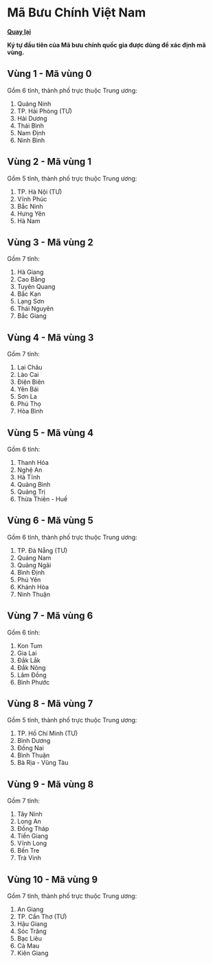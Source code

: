 # Mã Bưu Chính Việt Nam

**[Quay lại](https://khangshirokuma.github.io/MaBuuChinhVietNam/#bản-đồ-mã-bưu-chính)**

**Ký tự đầu tiên của Mã bưu chính quốc gia được dùng để xác định mã
vùng.**

## Vùng 1 - Mã vùng 0
Gồm 6 tỉnh, thành phố trực thuộc Trung ương:  
1. Quảng Ninh
2. TP. Hải Phòng (TƯ)
3. Hải Dương
4. Thái Bình
5. Nam Định
6. Ninh Bình

## Vùng 2 - Mã vùng 1
Gồm 5 tỉnh, thành phố trực thuộc Trung ương:
1. TP. Hà Nội (TƯ)
2. Vĩnh Phúc
3. Bắc Ninh
4. Hưng Yên
5. Hà Nam

## Vùng 3 - Mã vùng 2
Gồm 7 tỉnh:
1. Hà Giang
2. Cao Bằng
3. Tuyên Quang
4. Bắc Kạn
5. Lạng Sơn
6. Thái Nguyên
7. Bắc Giang

## Vùng 4 - Mã vùng 3
Gồm 7 tỉnh:
1. Lai Châu
2. Lào Cai
3. Điện Biên
4. Yên Bái
5. Sơn La
6. Phú Thọ
7. Hòa Bình

## Vùng 5 - Mã vùng 4
Gồm 6 tỉnh:
1. Thanh Hóa
2. Nghệ An
3. Hà Tĩnh
4. Quảng Bình
5. Quảng Trị
6. Thừa Thiên - Huế

## Vùng 6 - Mã vùng 5
Gồm 6 tỉnh, thành phố trực thuộc Trung ương:
1. TP. Đà Nẵng (TƯ)
2. Quảng Nam
3. Quảng Ngãi
4. Bình Định
5. Phú Yên
6. Khánh Hòa
7. Ninh Thuận

## Vùng 7 - Mã vùng 6
Gồm 6 tỉnh:
1. Kon Tum
2. Gia Lai
3. Đắk Lắk
4. Đắk Nông
5. Lâm Đồng
6. Bình Phước

## Vùng 8 - Mã vùng 7
Gồm 5 tỉnh, thành phố trực thuộc Trung ương:
1. TP. Hồ Chí Minh (TƯ)
2. Bình Dương
3. Đồng Nai
4. Bình Thuận
5. Bà Rịa - Vũng Tàu

## Vùng 9 - Mã vùng 8
Gồm 7 tỉnh:
1. Tây Ninh
2. Long An
3. Đồng Tháp
4. Tiền Giang
5. Vĩnh Long
6. Bến Tre
7. Trà Vinh

## Vùng 10 - Mã vùng 9
Gồm 7 tỉnh, thành phố trực thuộc Trung ương:
1. An Giang
2. TP. Cần Thơ (TƯ)
3. Hậu Giang
4. Sóc Trăng
4. Bạc Liêu
6. Cà Mau
7. Kiên Giang
